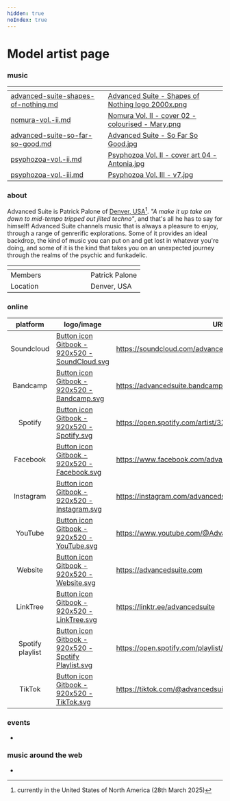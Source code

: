```yaml
---
hidden: true
noIndex: true
---
```


# Model artist page

### music

<table data-view="cards"><thead><tr><th data-card-target data-type="content-ref"></th><th data-hidden data-card-cover data-type="files"></th></tr></thead><tbody><tr><td><a href="../../music/albums/advanced-suite-shapes-of-nothing.md">advanced-suite-shapes-of-nothing.md</a></td><td><a href="../../.gitbook/assets/Advanced Suite - Shapes of Nothing logo 2000x.png">Advanced Suite - Shapes of Nothing logo 2000x.png</a></td></tr><tr><td><a href="../../music/compilations/nomura-vol.-ii.md">nomura-vol.-ii.md</a></td><td><a href="../../.gitbook/assets/Nomura Vol. II - cover 02 - colourised - Mary.png">Nomura Vol. II - cover 02 - colourised - Mary.png</a></td></tr><tr><td><a href="../../music/albums/advanced-suite-so-far-so-good.md">advanced-suite-so-far-so-good.md</a></td><td><a href="../../.gitbook/assets/Advanced Suite - So Far So Good.jpg">Advanced Suite - So Far So Good.jpg</a></td></tr><tr><td><a href="../../music/compilations/psyphozoa-vol.-ii.md">psyphozoa-vol.-ii.md</a></td><td><a href="../../.gitbook/assets/Psyphozoa Vol. II - cover art 04 - Antonia.jpg">Psyphozoa Vol. II - cover art 04 - Antonia.jpg</a></td></tr><tr><td><a href="../../music/compilations/psyphozoa-vol.-iii.md">psyphozoa-vol.-iii.md</a></td><td><a href="../../.gitbook/assets/Psyphozoa Vol. III - v7.jpg">Psyphozoa Vol. III - v7.jpg</a></td></tr></tbody></table>

### about

Advanced Suite is Patrick Palone of [Denver, USA](#user-content-fn-1)[^1]. _"A make it up take on down to mid-tempo tripped out jilted techno"_, and that's all he has to say for himself! Advanced Suite channels music that is always a pleasure to enjoy, through a range of genrerific explorations. Some of it provides an ideal backdrop, the kind of music you can put on and get lost in whatever you're doing, and some of it is the kind that takes you on an unexpected journey through the realms of the psychic and funkadelic.

<table data-header-hidden><thead><tr><th width="171"></th><th></th></tr></thead><tbody><tr><td>Members</td><td>Patrick Palone</td></tr><tr><td>Location</td><td>Denver, USA</td></tr></tbody></table>

### online

<table data-column-title-hidden data-view="cards"><thead><tr><th align="center">platform</th><th data-hidden data-card-cover data-type="files">logo/image</th><th data-hidden data-card-target data-type="content-ref">URL</th></tr></thead><tbody><tr><td align="center">Soundcloud</td><td><a href="../../.gitbook/assets/Button icon Gitbook - 920x520 - SoundCloud.svg">Button icon Gitbook - 920x520 - SoundCloud.svg</a></td><td><a href="https://soundcloud.com/advancedsuite">https://soundcloud.com/advancedsuite</a></td></tr><tr><td align="center">Bandcamp</td><td><a href="../../.gitbook/assets/Button icon Gitbook - 920x520 - Bandcamp.svg">Button icon Gitbook - 920x520 - Bandcamp.svg</a></td><td><a href="https://advancedsuite.bandcamp.com/">https://advancedsuite.bandcamp.com/</a></td></tr><tr><td align="center">Spotify</td><td><a href="../../.gitbook/assets/Button icon Gitbook - 920x520 - Spotify.svg">Button icon Gitbook - 920x520 - Spotify.svg</a></td><td><a href="https://open.spotify.com/artist/33Wcvgbmm2Fmr6DTd3ZJct">https://open.spotify.com/artist/33Wcvgbmm2Fmr6DTd3ZJct</a></td></tr><tr><td align="center">Facebook</td><td><a href="../../.gitbook/assets/Button icon Gitbook - 920x520 - Facebook.svg">Button icon Gitbook - 920x520 - Facebook.svg</a></td><td><a href="https://www.facebook.com/advancedsuite/">https://www.facebook.com/advancedsuite/</a></td></tr><tr><td align="center">Instagram</td><td><a href="../../.gitbook/assets/Button icon Gitbook - 920x520 - Instagram.svg">Button icon Gitbook - 920x520 - Instagram.svg</a></td><td><a href="https://instagram.com/advancedsuite">https://instagram.com/advancedsuite</a></td></tr><tr><td align="center">YouTube</td><td><a href="../../.gitbook/assets/Button icon Gitbook - 920x520 - YouTube.svg">Button icon Gitbook - 920x520 - YouTube.svg</a></td><td><a href="https://www.youtube.com/@AdvancedSuite">https://www.youtube.com/@AdvancedSuite</a></td></tr><tr><td align="center">Website</td><td><a href="../../.gitbook/assets/Button icon Gitbook - 920x520 - Website.svg">Button icon Gitbook - 920x520 - Website.svg</a></td><td><a href="https://advancedsuite.com">https://advancedsuite.com</a></td></tr><tr><td align="center">LinkTree</td><td><a href="../../.gitbook/assets/Button icon Gitbook - 920x520 - LinkTree.svg">Button icon Gitbook - 920x520 - LinkTree.svg</a></td><td><a href="https://linktr.ee/advancedsuite">https://linktr.ee/advancedsuite</a></td></tr><tr><td align="center">Spotify playlist</td><td><a href="../../.gitbook/assets/Button icon Gitbook - 920x520 - Spotify Playlist.svg">Button icon Gitbook - 920x520 - Spotify Playlist.svg</a></td><td><a href="https://open.spotify.com/playlist/2FUX8D9JquYNXuChUDuEma">https://open.spotify.com/playlist/2FUX8D9JquYNXuChUDuEma</a></td></tr><tr><td align="center">TikTok</td><td><a href="../../.gitbook/assets/Button icon Gitbook - 920x520 - TikTok.svg">Button icon Gitbook - 920x520 - TikTok.svg</a></td><td><a href="https://tiktok.com/@advancedsuite">https://tiktok.com/@advancedsuite</a></td></tr></tbody></table>

### events

*

### music around the web

*

[^1]: currently in the United States of North America (28th March 2025)
